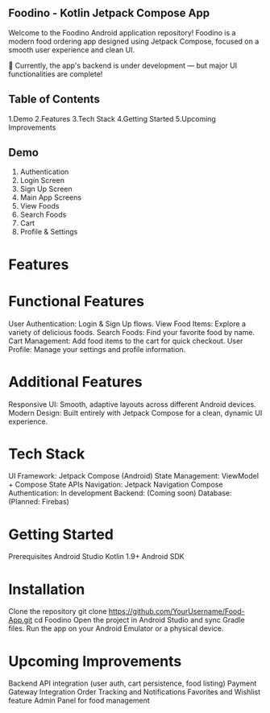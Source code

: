 ## Foodino - Kotlin Jetpack Compose App
 Welcome to the Foodino Android application repository!
 Foodino is a modern food ordering app designed using Jetpack Compose, focused on a smooth user experience and clean UI.

🚀 Currently, the app's backend is under development — but major UI functionalities are complete!

## Table of Contents
1.Demo
2.Features
3.Tech Stack
4.Getting Started
5.Upcoming Improvements

## Demo
1. Authentication
2. Login Screen
3. Sign Up Screen
4. Main App Screens
5. View Foods
6. Search Foods
7. Cart
8. Profile & Settings

# Features
# Functional Features
User Authentication: Login & Sign Up flows.
View Food Items: Explore a variety of delicious foods.
Search Foods: Find your favorite food by name.
Cart Management: Add food items to the cart for quick checkout.
User Profile: Manage your settings and profile information.

# Additional Features
Responsive UI: Smooth, adaptive layouts across different Android devices.
Modern Design: Built entirely with Jetpack Compose for a clean, dynamic UI experience.

# Tech Stack
UI Framework: Jetpack Compose (Android)
State Management: ViewModel + Compose State APIs
Navigation: Jetpack Navigation Compose
Authentication: In development
Backend: (Coming soon)
Database: (Planned: Firebas)

# Getting Started
Prerequisites
Android Studio
Kotlin 1.9+
Android SDK

# Installation
Clone the repository
git clone https://github.com/YourUsername/Food-App.git
cd Foodino
Open the project in Android Studio and sync Gradle files.
Run the app on your Android Emulator or a physical device.

# Upcoming Improvements
Backend API integration (user auth, cart persistence, food listing)
Payment Gateway Integration
Order Tracking and Notifications
Favorites and Wishlist feature
Admin Panel for food management 

